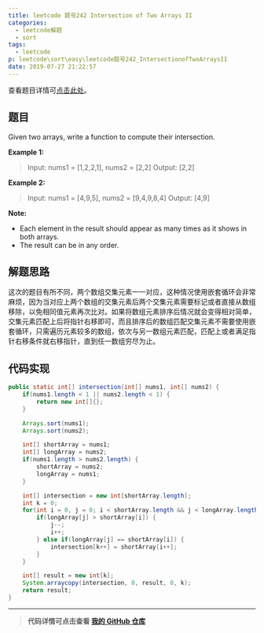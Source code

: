 ```yaml
---
title: leetcode 题号242 Intersection of Two Arrays II
categories:
  - leetcode解题
  - sort
tags:
  - leetcode
p: leetcode\sort\easy\leetcode题号242_IntersectionofTwoArraysII
date: 2019-07-27 21:22:57
---
```


查看题目详情可[点击此处](https://leetcode.com/problems/intersection-of-two-arrays-ii/)。

## 题目

Given two arrays, write a function to compute their intersection.

**Example 1:**

> Input: nums1 = [1,2,2,1], nums2 = [2,2]
Output: [2,2]

**Example 2:**

> Input: nums1 = [4,9,5], nums2 = [9,4,9,8,4]
Output: [4,9]

**Note:**

- Each element in the result should appear as many times as it shows in both arrays.
- The result can be in any order.

## 解题思路

这次的题目有所不同，两个数组交集元素一一对应，这种情况使用嵌套循环会非常麻烦，因为当对应上两个数组的交集元素后两个交集元素需要标记或者直接从数组移除，以免相同值元素再次比对。如果将数组元素排序后情况就会变得相对简单，交集元素匹配上后将指针右移即可，而且排序后的数组匹配交集元素不需要使用嵌套循环，只需遍历元素较多的数组，依次与另一数组元素匹配，匹配上或者满足指针右移条件就右移指针，直到任一数组穷尽为止。

## 代码实现

```java
public static int[] intersection(int[] nums1, int[] nums2) {
    if(nums1.length < 1 || nums2.length < 1) {
        return new int[]{};
    }

    Arrays.sort(nums1);
    Arrays.sort(nums2);

    int[] shortArray = nums1;
    int[] longArray = nums2;
    if(nums1.length > nums2.length) {
        shortArray = nums2;
        longArray = nums1;
    }

    int[] intersection = new int[shortArray.length];
    int k = 0;
    for(int i = 0, j = 0; i < shortArray.length && j < longArray.length; j++) {
        if(longArray[j] > shortArray[i]) {
            j--;
            i++;
        } else if(longArray[j] == shortArray[i]) {
            intersection[k++] = shortArray[i++];
        }
    }

    int[] result = new int[k];
    System.arraycopy(intersection, 0, result, 0, k);
    return result;
}
```

****
> **代码详情可点击查看 [我的 GitHub 仓库](https://github.com/CloneableX/leetcode/)**